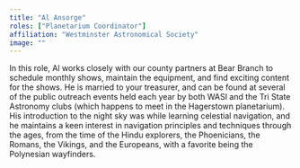 ```yaml
---
title: "Al Ansorge"
roles: ["Planetarium Coordinator"]
affiliation: "Westminster Astronomical Society"
image: ""
---
```


In this role, Al works closely with our county partners at Bear Branch to schedule monthly shows, maintain the equipment, and find exciting content for the shows. He is married to your treasurer, and can be found at several of the public outreach events held each
year by both WASI and the Tri State Astronomy clubs (which happens to meet in the Hagerstown planetarium). His introduction to the night sky was while learning celestial navigation, and he maintains a keen interest in navigation principles and techniques through the ages, from the time of the Hindu explorers, the Phoenicians, the Romans, the Vikings, and the Europeans, with a favorite being the Polynesian wayfinders.